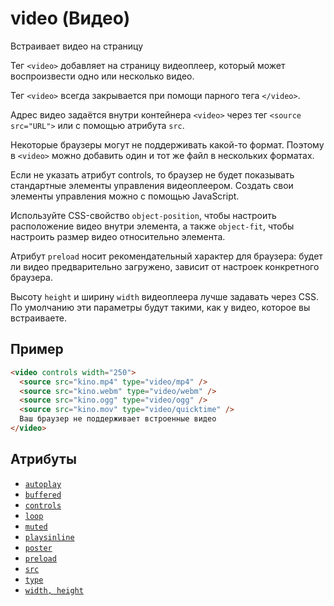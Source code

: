 # video (Видео)

Встраивает видео на страницу

Тег `<video>` добавляет на страницу видеоплеер, который может воспроизвести одно или несколько видео.

Тег `<video>` всегда закрывается при помощи парного тега `</video>`.

Адрес видео задаётся внутри контейнера `<video>` через тег `<source src="URL">` или с помощью атрибута `src`.

Некоторые браузеры могут не поддерживать какой-то формат. Поэтому в `<video>` можно добавить один и тот же файл в нескольких форматах.

Если не указать атрибут controls, то браузер не будет показывать стандартные элементы управления видеоплеером. Создать свои элементы управления можно с помощью JavaScript.

Используйте CSS-свойство `object-position`, чтобы настроить расположение видео внутри элемента, а также `object-fit`, чтобы настроить размер видео относительно элемента.

Атрибут `preload` носит рекомендательный характер для браузера: будет ли видео предварительно загружено, зависит от настроек конкретного браузера.

Высоту `height` и ширину `width` видеоплеера лучше задавать через CSS. По умолчанию эти параметры будут такими, как у видео, которое вы встраиваете.

## Пример

```html
<video controls width="250">
  <source src="kino.mp4" type="video/mp4" />
  <source src="kino.webm" type="video/webm" />
  <source src="kino.ogg" type="video/ogg" />
  <source src="kino.mov" type="video/quicktime" />
  Ваш браузер не поддерживает встроенные видео
</video>
```

## Атрибуты

- [`autoplay`](<../ATTRIBUTES/autoplay (АВТОПРОИГРЫВАНИЕ МЕДИА).md>)
- [`buffered`](<../ATTRIBUTES/buffered (ИНФОРМАЦИЯ О ЗАГРУЗКЕ ВИДЕО).md>)
- [`controls`](<../ATTRIBUTES/controls (ЭЛЕМЕНТЫ УПРАВЛЕНИЯ МЕДИА).md>)
- [`loop`](<../ATTRIBUTES/loop (ЗАЦИКЛИВАНИЕ).md>)
- [`muted`](<../ATTRIBUTES/muted (ВЫКЛЮЧАЕТ ЗВУК МЕДИА).md>)
- [`playsinline`](<../ATTRIBUTES/playsinline (ПОЛНЫЙ ЭКРАН ВИДЕО).md>)
- [`poster`](<../ATTRIBUTES/poster (ОБЛОЖКА ВИДЕО).md>)
- [`preload`](<../ATTRIBUTES/preload (ПРЕДВАРИТЕЛЬНАЯ ЗАГРУЗКА МЕДИА).md>)
- [`src`](<../ATTRIBUTES/src (URL ИСТОЧНИКА).md>)
- [`type`](<../ATTRIBUTES/type (ТИП MIME).md>)
- [`width, height`](<../ATTRIBUTES/width, height (ШИРИНА, ВЫСОТА).md>)
